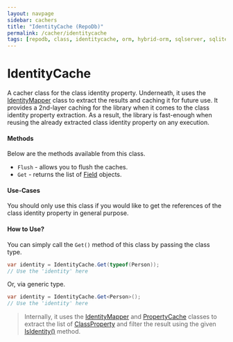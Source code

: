 ```yaml
---
layout: navpage
sidebar: cachers
title: "IdentityCache (RepoDb)"
permalink: /cacher/identitycache
tags: [repodb, class, identitycache, orm, hybrid-orm, sqlserver, sqlite, mysql, postgresql]
---
```


# IdentityCache

A cacher class for the class identity property. Underneath, it uses the [IdentityMapper](/mapper/identitymapper) class to extract the results and caching it for future use. It provides a 2nd-layer caching for the library when it comes to the class identity property extraction. As a result, the library is fast-enough when reusing the already extracted class identity property on any execution.

#### Methods

Below are the methods available from this class.

- `Flush` - allows you to flush the caches.
- `Get` - returns the list of [Field](/class/field) objects.

#### Use-Cases

You should only use this class if you would like to get the references of the class identity property in general purpose.

#### How to Use?

You can simply call the `Get()` method of this class by passing the class type.

```csharp
var identity = IdentityCache.Get(typeof(Person));
// Use the 'identity' here
```

Or, via generic type.

```csharp
var identity = IdentityCache.Get<Person>();
// Use the 'identity' here
```

> Internally, it uses the [IdentityMapper](/mapper/identitymapper) and [PropertyCache](/cacher/propertycache) classes to extract the list of [ClassProperty](/class/classproperty) and filter the result using the given [IsIdentity()](/class/classproperty#isidentity) method.